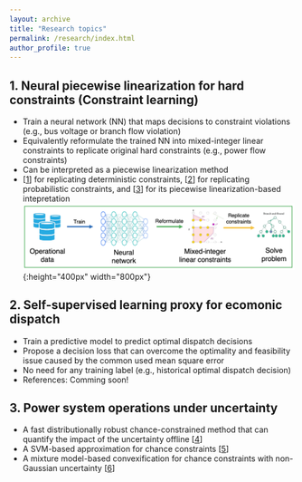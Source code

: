 ```yaml
---
layout: archive
title: "Research topics"
permalink: /research/index.html
author_profile: true
---
```




## 1. Neural piecewise linearization for hard constraints (Constraint learning)
- Train a neural network (NN) that maps decisions to constraint violations (e.g., bus voltage or branch flow violation)
- Equivalently reformulate the trained NN into mixed-integer linear constraints to replicate original hard constraints (e.g., power flow constraints)
- Can be interpreted as a piecewise linearization method
- [[1](https://ieeexplore.ieee.org/abstract/document/9502573)] for replicating deterministic constraints, [[2](https://ieeexplore.ieee.org/abstract/document/9956906)] for replicating probabilistic constraints, and [[3](https://ieeexplore.ieee.org/abstract/document/10058008)] for its piecewise linearization-based intepretation  
![Editing](/research_images/constraint_learning.png){:height="400px" width="800px"} 

## 2. Self-supervised learning proxy for ecomonic dispatch
- Train a predictive model to predict optimal dispatch decisions
- Propose a decision loss that can overcome the optimality and feasibility issue caused by the common used mean square error
- No need for any training label (e.g., historical optimal dispatch decision)
- References: Comming soon!

## 3. Power system operations under uncertainty
- A fast distributionally robust chance-constrained method that can quantify the impact of the uncertainty offline [[4](https://ieeexplore.ieee.org/abstract/document/9417102)]
- A SVM-based approximation for chance constraints [[5](https://ieeexplore.ieee.org/abstract/document/10058886)]
- A mixture model-based convexification for chance constraints with non-Gaussian uncertainty [[6](https://ieeexplore.ieee.org/abstract/document/9794334)]

